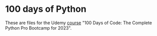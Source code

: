 # 100 days of Python

These are files for the Udemy [course](https://www.udemy.com/course/100-days-of-code/) "100 Days of Code: The Complete Python Pro Bootcamp for 2023".
